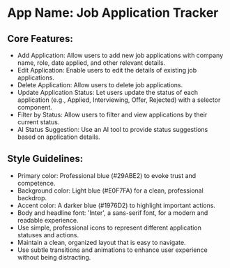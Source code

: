 # **App Name**: Job Application Tracker

## Core Features:

- Add Application: Allow users to add new job applications with company name, role, date applied, and other relevant details.
- Edit Application: Enable users to edit the details of existing job applications.
- Delete Application: Allow users to delete job applications.
- Update Application Status: Let users update the status of each application (e.g., Applied, Interviewing, Offer, Rejected) with a selector component.
- Filter by Status: Allow users to filter and view applications by their current status.
- AI Status Suggestion: Use an AI tool to provide status suggestions based on application details.

## Style Guidelines:

- Primary color: Professional blue (#29ABE2) to evoke trust and competence.
- Background color: Light blue (#E0F7FA) for a clean, professional backdrop.
- Accent color: A darker blue (#1976D2) to highlight important actions.
- Body and headline font: 'Inter', a sans-serif font, for a modern and readable experience.
- Use simple, professional icons to represent different application statuses and actions.
- Maintain a clean, organized layout that is easy to navigate.
- Use subtle transitions and animations to enhance user experience without being distracting.